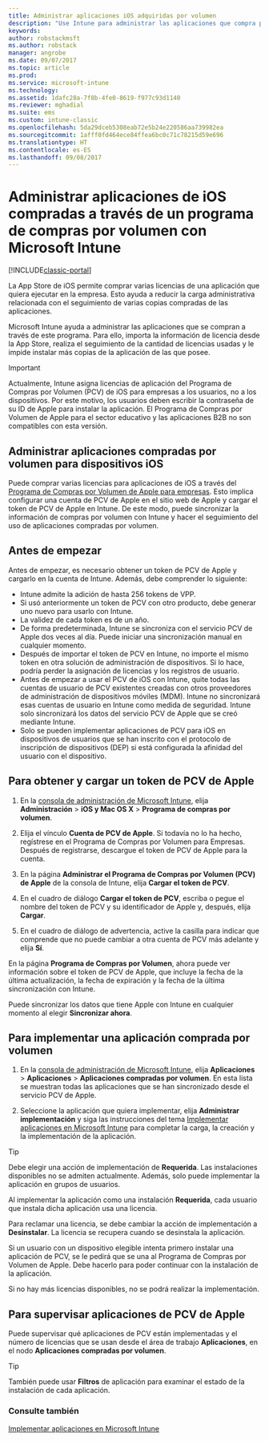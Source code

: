 ```yaml
---
title: Administrar aplicaciones iOS adquiridas por volumen
description: "Use Intune para administrar las aplicaciones que compra por volumen a Apple importando la información de licencia desde la App Store, realizando el seguimiento de la cantidad de licencias usadas y evitando instalar más copias de la aplicación de las que posee."
keywords: 
author: robstackmsft
ms.author: robstack
manager: angrobe
ms.date: 09/07/2017
ms.topic: article
ms.prod: 
ms.service: microsoft-intune
ms.technology: 
ms.assetid: 1dafc28a-7f8b-4fe0-8619-f977c93d1140
ms.reviewer: mghadial
ms.suite: ems
ms.custom: intune-classic
ms.openlocfilehash: 5da29dceb5308eab72e5b24e220586aa739982ea
ms.sourcegitcommit: 1afff0fd464ece84ffea6bc0c71c78215d59e696
ms.translationtype: HT
ms.contentlocale: es-ES
ms.lasthandoff: 09/08/2017
---
```

# <a name="manage-ios-apps-you-purchased-through-a-volume-purchase-program-with-microsoft-intune"></a>Administrar aplicaciones de iOS compradas a través de un programa de compras por volumen con Microsoft Intune

[!INCLUDE[classic-portal](../includes/classic-portal.md)]

La App Store de iOS permite comprar varias licencias de una aplicación que quiera ejecutar en la empresa. Esto ayuda a reducir la carga administrativa relacionada con el seguimiento de varias copias compradas de las aplicaciones.

Microsoft Intune ayuda a administrar las aplicaciones que se compran a través de este programa. Para ello, importa la información de licencia desde la App Store, realiza el seguimiento de la cantidad de licencias usadas y le impide instalar más copias de la aplicación de las que posee.

> [!Important]
> Actualmente, Intune asigna licencias de aplicación del Programa de Compras por Volumen (PCV) de iOS para empresas a los usuarios, no a los dispositivos. Por este motivo, los usuarios deben escribir la contraseña de su ID de Apple para instalar la aplicación.
> El Programa de Compras por Volumen de Apple para el sector educativo y las aplicaciones B2B no son compatibles con esta versión.

## <a name="manage-volume-purchased-apps-for-ios-devices"></a>Administrar aplicaciones compradas por volumen para dispositivos iOS
Puede comprar varias licencias para aplicaciones de iOS a través del [Programa de Compras por Volumen de Apple para empresas](http://www.apple.com/business/vpp/). Esto implica configurar una cuenta de PCV de Apple en el sitio web de Apple y cargar el token de PCV de Apple en Intune.  De este modo, puede sincronizar la información de compras por volumen con Intune y hacer el seguimiento del uso de aplicaciones compradas por volumen.

## <a name="before-you-start"></a>Antes de empezar
Antes de empezar, es necesario obtener un token de PCV de Apple y cargarlo en la cuenta de Intune. Además, debe comprender lo siguiente:

* Intune admite la adición de hasta 256 tokens de VPP.
* Si usó anteriormente un token de PCV con otro producto, debe generar uno nuevo para usarlo con Intune.
* La validez de cada token es de un año.
* De forma predeterminada, Intune se sincroniza con el servicio PCV de Apple dos veces al día. Puede iniciar una sincronización manual en cualquier momento.
* Después de importar el token de PCV en Intune, no importe el mismo token en otra solución de administración de dispositivos. Si lo hace, podría perder la asignación de licencias y los registros de usuario.
* Antes de empezar a usar el PCV de iOS con Intune, quite todas las cuentas de usuario de PCV existentes creadas con otros proveedores de administración de dispositivos móviles (MDM). Intune no sincronizará esas cuentas de usuario en Intune como medida de seguridad. Intune solo sincronizará los datos del servicio PCV de Apple que se creó mediante Intune.
* Solo se pueden implementar aplicaciones de PCV para iOS en dispositivos de usuarios que se han inscrito con el protocolo de inscripción de dispositivos (DEP) si está configurada la afinidad del usuario con el dispositivo.

## <a name="to-get-and-upload-an-apple-vpp-token"></a>Para obtener y cargar un token de PCV de Apple

1.  En la [consola de administración de Microsoft Intune](https://manage.microsoft.com), elija **Administración** &gt; **iOS y Mac OS X** &gt; **Programa de compras por volumen**.

2.  Elija el vínculo **Cuenta de PCV de Apple**. Si todavía no lo ha hecho, regístrese en el Programa de Compras por Volumen para Empresas. Después de registrarse, descargue el token de PCV de Apple para la cuenta.

3.  En la página **Administrar el Programa de Compras por Volumen (PCV) de Apple** de la consola de Intune, elija **Cargar el token de PCV**.

4.  En el cuadro de diálogo **Cargar el token de PCV**, escriba o pegue el nombre del token de PCV y su identificador de Apple y, después, elija **Cargar**.

5.  En el cuadro de diálogo de advertencia, active la casilla para indicar que comprende que no puede cambiar a otra cuenta de PCV más adelante y elija **Sí**.

En la página **Programa de Compras por Volumen**, ahora puede ver información sobre el token de PCV de Apple, que incluye la fecha de la última actualización, la fecha de expiración y la fecha de la última sincronización con Intune.

Puede sincronizar los datos que tiene Apple con Intune en cualquier momento al elegir **Sincronizar ahora**.

## <a name="to-deploy-a-volume-purchased-app"></a>Para implementar una aplicación comprada por volumen

1.  En la [consola de administración de Microsoft Intune](https://manage.microsoft.com), elija **Aplicaciones** &gt; **Aplicaciones** &gt; **Aplicaciones compradas por volumen**. En esta lista se muestran todas las aplicaciones que se han sincronizado desde el servicio PCV de Apple.

2.  Seleccione la aplicación que quiera implementar, elija **Administrar implementación** y siga las instrucciones del tema [Implementar aplicaciones en Microsoft Intune](deploy-apps-in-microsoft-intune.md) para completar la carga, la creación y la implementación de la aplicación.

> [!TIP]
> Debe elegir una acción de implementación de **Requerida**. Las instalaciones disponibles no se admiten actualmente. Además, solo puede implementar la aplicación en grupos de usuarios.

Al implementar la aplicación como una instalación **Requerida**, cada usuario que instala dicha aplicación usa una licencia.

Para reclamar una licencia, se debe cambiar la acción de implementación a **Desinstalar**. La licencia se recupera cuando se desinstala la aplicación.

Si un usuario con un dispositivo elegible intenta primero instalar una aplicación de PCV, se le pedirá que se una al Programa de Compras por Volumen de Apple. Debe hacerlo para poder continuar con la instalación de la aplicación.

Si no hay más licencias disponibles, no se podrá realizar la implementación.

## <a name="to-monitor-apple-vpp-apps"></a>Para supervisar aplicaciones de PCV de Apple
Puede supervisar qué aplicaciones de PCV están implementadas y el número de licencias que se usan desde el área de trabajo **Aplicaciones**, en el nodo **Aplicaciones compradas por volumen**.

> [!TIP]
> También puede usar **Filtros** de aplicación para examinar el estado de la instalación de cada aplicación.

### <a name="see-also"></a>Consulte también
[Implementar aplicaciones en Microsoft Intune](deploy-apps-in-microsoft-intune.md)
